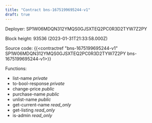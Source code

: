 ```yaml
---
title: "Contract bns-1675199695244-v1"
draft: true
---
```

Deployer: SP1W06MDQN312YMQS0GJSXTEQ2PC0R3D2TYW7Z2PY


 



Block height: 93536 (2023-01-31T21:33:58.000Z)

Source code: {{<contractref "bns-1675199695244-v1" SP1W06MDQN312YMQS0GJSXTEQ2PC0R3D2TYW7Z2PY bns-1675199695244-v1>}}

Functions:

* list-name _private_
* to-bool-response _private_
* change-price _public_
* purchase-name _public_
* unlist-name _public_
* get-current-name _read_only_
* get-listing _read_only_
* is-admin _read_only_

